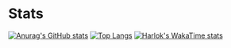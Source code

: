 # Stats
[![Anurag's GitHub stats](https://github-readme-stats.vercel.app/api?username=AlexChronicles)](https://github.com/anuraghazra/github-readme-stats)
[![Top Langs](https://github-readme-stats.vercel.app/api/top-langs/?username=AlexChronicles)](https://github.com/anuraghazra/github-readme-stats)
[![Harlok's WakaTime stats](https://github-readme-stats.vercel.app/api/wakatime?username=AlexChronicles)](https://github.com/anuraghazra/github-readme-stats)



